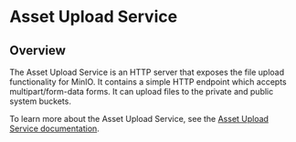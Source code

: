 # Asset Upload Service

## Overview

The Asset Upload Service is an HTTP server that exposes the file upload functionality for MinIO. It contains a simple HTTP endpoint which accepts multipart/form-data forms. It can upload files to the private and public system buckets.

To learn more about the Asset Upload Service, see the [Asset Upload Service documentation](https://kyma-project.io/docs/components/asset-store#details-asset-upload-service).
